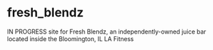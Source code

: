 # fresh_blendz
IN PROGRESS site for Fresh Blendz, an independently-owned juice bar located inside the Bloomington, IL LA Fitness

